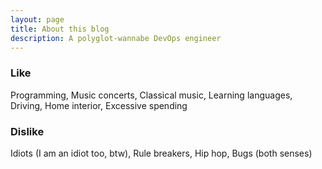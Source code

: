 ```yaml
---
layout: page
title: About this blog
description: A polyglot-wannabe DevOps engineer
---
```


### Like

Programming, Music concerts, Classical music, Learning languages, Driving, Home interior, Excessive spending

### Dislike

Idiots (I am an idiot too, btw), Rule breakers, Hip hop, Bugs (both senses)
